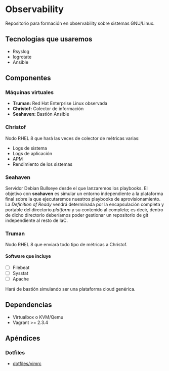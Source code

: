 # Observability

Repositorio para formación en observability sobre sistemas GNU/Linux.

## Tecnologías que usaremos
* Rsyslog
* logrotate
* Ansible

## Componentes
### Máquinas virtuales
* **Truman:** Red Hat Enterprise Linux observada
* **Christof:** Colector de información
* **Seahaven:** Bastión Ansible

### Christof
Nodo RHEL 8 que hará las veces de colector de métricas varias:
* Logs de sistema
* Logs de aplicación
* APM
* Rendimiento de los sistemas

### Seahaven
Servidor Debian Bullseye desde el que lanzaremos los playbooks.
El objetivo con **seahaven** es simular un entorno independiente a la plataforma
final sobre la que ejecutaremos nuestros playbooks de aprovisionamiento. La 
*Definition of Ready* vendrá determinada por la encapsulación completa y portable
del directorio *platform* y su contenido al completo; es decir, dentro de dicho
directorio deberíamos poder gestionar un repositorio de git independiente al
resto de IaC.

### Truman
Nodo RHEL 8 que enviará todo tipo de métricas a Christof.
#### Software que incluye
- [ ] Filebeat
- [ ] Sysstat
- [ ] Apache

Hará de bastión simulando ser una plataforma cloud genérica.

## Dependencias
* Virtualbox o KVM/Qemu
* Vagrant >= 2.3.4


## Apéndices
### Dotfiles
* [dotfiles/vimrc](dotfiles/vimrc)
